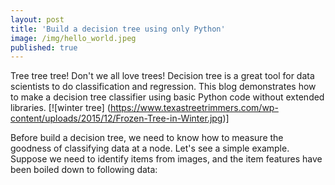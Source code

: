 ```yaml
---
layout: post
title: 'Build a decision tree using only Python'
image: /img/hello_world.jpeg
published: true
---
```

Tree tree tree! Don't we all love trees! Decision tree is a great tool for data scientists to do classification and regression. This blog demonstrates how to make a decision tree classifier using basic Python code without extended libraries. [![winter tree] (https://www.texastreetrimmers.com/wp-content/uploads/2015/12/Frozen-Tree-in-Winter.jpg)]

Before build a decision tree, we need to know how to measure the goodness of classifying data at a node. Let's see a simple example. Suppose we need to identify items from images, and the item features have been boiled down to following data:   